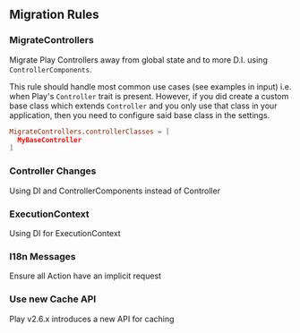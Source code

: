 ## Migration Rules

### MigrateControllers

Migrate Play Controllers away from global state and to more D.I. using `ControllerComponents`.

This rule should handle most common use cases (see examples in input) i.e. when Play's `Controller`
trait is present. However, if you did create a custom base class which extends `Controller`
and you only use that class in your application, then you need to configure said base class
in the settings.

```.scalafix.conf
MigrateControllers.controllerClasses = [
  MyBaseController
]
```



### Controller Changes

Using DI and ControllerComponents instead of Controller

### ExecutionContext

Using DI for ExecutionContext

### I18n Messages

Ensure all Action have an implicit request

### Use new Cache API

Play v2.6.x introduces a new API for caching
